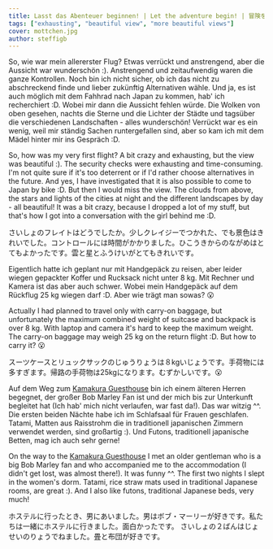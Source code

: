 ```yaml
---
title: Lasst das Abenteuer beginnen! | Let the adventure begin! | 冒険を始めましょう！
tags: ["exhausting", "beautiful view", "more beautiful views"]
cover: mottchen.jpg
author: steffigb
---
```


<re-img src="flight.jpg" title="Sunrise over eastern Russia"></re-img>

So, wie war mein allererster Flug? Etwas verrückt und anstrengend, aber die Aussicht war wunderschön :).
Anstrengend und zeitaufwendig waren die ganze Kontrollen. Noch bin ich nicht sicher, ob ich das nicht zu abschreckend finde und lieber zukünftig Alternativen wähle. Und ja, es ist auch möglich mit dem Fahhrad nach Japan zu kommen, hab' ich recherchiert :D.
Wobei mir dann die Aussicht fehlen würde. Die Wolken von oben gesehen, nachts die Sterne und die Lichter der Städte und tagsüber die verschiedenen Landschaften - alles wunderschön!
Verrückt war es ein wenig, weil mir ständig Sachen runtergefallen sind, aber so kam ich mit dem Mädel hinter mir ins Gespräch :D.

So, how was my very first flight? A bit crazy and exhausting, but the view was beautiful :).
The security checks were exhausting and time-consuming. I'm not quite sure if it's too deterrent or if I'd rather choose alternatives in the future. And yes, I have investigated that it is also possible to come to Japan by bike :D.
But then I would miss the view. The clouds from above, the stars and lights of the cities at night and the different landscapes by day - all beautiful!
It was a bit crazy, because I dropped a lot of my stuff, but that's how I got into a conversation with the girl behind me :D.

さいしょのフレイトはどうでしたか。少しクレイジーでつかれた、でも景色はきれいでした。コントロールには時間がかかりました。ひこうきからのながめはとてもよかったです。雲と星とふうけいがとてもきれいです。

<re-img src="mottchen.jpg" title="Mottchen with suitcase and backpack"></re-img>

Eigentlich hatte ich geplant nur mit Handgepäck zu reisen, aber leider wiegen gepackter Koffer und Rucksack nicht unter 8 kg. Mit Rechner und Kamera ist das aber auch schwer. Wobei mein Handgepäck auf dem Rückflug 25 kg wiegen darf :D. Aber wie trägt man sowas? :open_mouth:

Actually I had planned to travel only with carry-on baggage, but unfortunately the maximum combined weight of suitcase and backpack is over 8 kg. With laptop and camera it's hard to keep the maximum weight. The carry-on baggage may weigh 25 kg on the return flight :D. But how to carry it? :open_mouth:

スーツケースとリュックサックのじゅうりょうは８kgいじょうです。手荷物には多すぎます。帰路の手荷物は25kgになります。むずかしいです。:open_mouth:

<re-img src="bedroom.jpg" title="Bedroom at Kamakura Guesthouse"></re-img>

Auf dem Weg zum <a href="https://kamakura-guesthouse.com/en/" target="_blank" rel="noopener noreferrer">Kamakura Guesthouse</a> bin ich einem älteren Herren begegnet, der großer Bob Marley Fan ist und der mich bis zur Unterkunft begleitet hat (Ich hab' mich nicht verlaufen, war fast da!). Das war witzig ^^.
Die ersten beiden Nächte habe ich im Schlafsaal für Frauen geschlafen. Tatami, Matten aus Raisstrohm die in traditionell japanischen Zimmern verwendet werden, sind großartig :). Und Futons, traditionell japanische Betten, mag ich auch sehr gerne! 

On the way to the <a href="https://kamakura-guesthouse.com/en/" target="_blank" rel="noopener noreferrer">Kamakura Guesthouse</a> I met an older gentleman who is a big Bob Marley fan and who accompanied me to the accommodation (I didn't get lost, was almost there!). It was funny ^^.
The first two nights I slept in the women's dorm. Tatami, rice straw mats used in traditional Japanese rooms, are great :). And I also like futons, traditional Japanese beds, very much! 

ホステルに行ったとき、男にあいました。男はボブ・マーリーが好きです。私たちは一緒にホステルに行きました。面白かったです。
さいしょの２ばんはじょせいのりょうでねました。畳と布団が好きです。
